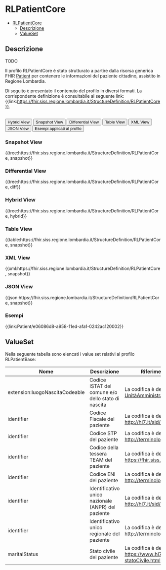 # RLPatientCore

- [RLPatientCore](#rlpatientcore)
  - [Descrizione](#descrizione)
  - [ValueSet](#valueset)

## Descrizione
TODO 

Il profilo RLPatientCore è stato strutturato a partire dalla risorsa generica FHIR [Patient](http://hl7.org/fhir/R4/patient.html) per contenere le informazioni del paziente cittadino, assistito in Regione Lombardia.

Di seguito è presentato il contenuto del profilo in diversi formati. La corrispondente definizione è consultabile al seguente link: {{link:https://fhir.siss.regione.lombardia.it/StructureDefinition/RLPatientCore}}.

<br>
<div class="tab">
  <button class="tablinks active" onclick="openTab(event, 'Hybrid View')">Hybrid View</button>
  <button class="tablinks" onclick="openTab(event, 'Snapshot View')">Snapshot View</button>
  <button class="tablinks" onclick="openTab(event, 'Differential View')">Differential View</button>
  <button class="tablinks" onclick="openTab(event, 'Table View')">Table View</button>
  <button class="tablinks" onclick="openTab(event, 'XML View')">XML View</button>
  <button class="tablinks" onclick="openTab(event, 'JSON View')">JSON View</button>
  <button class="tablinks" onclick="openTab(event, 'Esempi')">Esempi applicati al profilo</button>
</div>

<div id="Snapshot View" class="tabcontent">
  <h3>Snapshot View</h3>
{{tree:https://fhir.siss.regione.lombardia.it/StructureDefinition/RLPatientCore, snapshot}}
</div>

<div id="Differential View" class="tabcontent">
  <h3>Differential View</h3>
{{tree:https://fhir.siss.regione.lombardia.it/StructureDefinition/RLPatientCore, diff}}
</div>

<div id="Hybrid View" class="tabcontent"  style="display:block">
  <h3>Hybrid View</h3>
{{tree:https://fhir.siss.regione.lombardia.it/StructureDefinition/RLPatientCore, hybrid}}
</div>

<div id="Table View" class="tabcontent">
  <h3>Table View</h3>
{{table:https://fhir.siss.regione.lombardia.it/StructureDefinition/RLPatientCore, snapshot}}
</div>

<div id="XML View" class="tabcontent">
  <h3>XML View</h3>
{{xml:https://fhir.siss.regione.lombardia.it/StructureDefinition/RLPatientCore, snapshot}}
</div>

<div id="JSON View" class="tabcontent">
  <h3>JSON View</h3>
{{json:https://fhir.siss.regione.lombardia.it/StructureDefinition/RLPatientCore, snapshot}}
</div>

<div id="Esempi" class="tabcontent">
  <h3>Esempi</h3>
{{link:Patient/e06086d8-a958-11ed-afa1-0242ac120002}}
<br>
</div>


<!-- ===================================================FINE SEZIONE=================================================== -->


## ValueSet
Nella seguente tabella sono elencati i value set relativi al profilo RLPatientBase:

| Nome | Descrizione | Riferimento al dettaglio della codifica |
|---|---|---|
| extension:luogoNascitaCodeable | Codice ISTAT del comune e/o dello stato di nascita | La codifica è definita dal ValueSet [UnitàAmministrativeTerritoriali](http://hl7.it/fhir/lab-report/CodeSystem/istat-unitaAmministrativeTerritoriali) |
| identifier |  Codice Fiscale del paziente | La codifica è definita dal ValueSet http://hl7.it/sid/codiceFiscale |
| identifier |  Codice STP del paziente | La codifica è definita dal ValueSet http://terminology.hl7.it/ValueSet/uri-idStp |
| identifier |  Codice della tessera TEAM del paziente | La codifica è definita dal ValueSet https://fhir.siss.regione.lombardia.it/sid/tesseraTeam |  
| identifier |  Codice ENI del paziente | La codifica è definita dal ValueSet http://terminology.hl7.it/ValueSet/uri-idEni |
| identifier |  Identificativo unico nazionale (ANPR) del paziente | La codifica è definita dal ValueSet http://hl7.it/sid/anpr |
| identifier |  Identificativo unico regionale del paziente | La codifica è definita dal ValueSet http://terminology.hl7.it/ValueSet/uri-idRegionali |
| maritalStatus |  Stato civile del paziente | La codifica è definita dal ValueSet https://www.hl7.it/fhir/base/ValueSet-statoCivile.html |